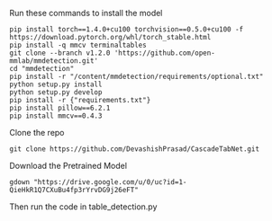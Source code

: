 Run these commands to install the model

```
pip install torch==1.4.0+cu100 torchvision==0.5.0+cu100 -f https://download.pytorch.org/whl/torch_stable.html
pip install -q mmcv terminaltables
git clone --branch v1.2.0 'https://github.com/open-mmlab/mmdetection.git'
cd "mmdetection"
pip install -r "/content/mmdetection/requirements/optional.txt"
python setup.py install
python setup.py develop
pip install -r {"requirements.txt"}
pip install pillow==6.2.1 
pip install mmcv==0.4.3
```

Clone the repo
```
git clone https://github.com/DevashishPrasad/CascadeTabNet.git
```

Download the Pretrained Model
```
gdown "https://drive.google.com/u/0/uc?id=1-QieHkR1Q7CXuBu4fp3rYrvDG9j26eFT"
```

Then run the code in table_detection.py


